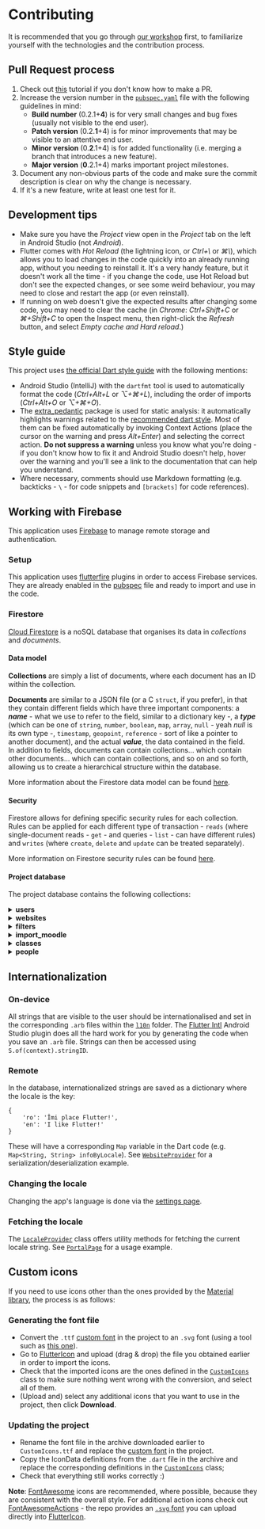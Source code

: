 # Contributing

It is recommended that you go through
[our workshop](https://github.com/acs-upb-mobile/flutter-workshop) first, to familiarize yourself
with the technologies and the contribution process.

## Pull Request process

1. Check out [this](https://opensource.com/article/19/7/create-pull-request-github) tutorial if you
don't know how to make a PR.
2. Increase the version number in the [`pubspec.yaml`](pubspec.yaml) file with the following
guidelines in mind:
    - **Build number** (0.2.1+**4**) is for very small changes and bug fixes (usually not visible to
      the end user).
    - **Patch version** (0.2.**1**+4) is for minor improvements that may be visible to an attentive
      end user.
    - **Minor version** (0.**2**.1+4) is for added functionality (i.e. merging a branch that
      introduces a new feature).
    - **Major version** (**0**.2.1+4) marks important project milestones.
3. Document any non-obvious parts of the code and make sure the commit description is clear on why
the change is necessary.
4. If it's a new feature, write at least one test for it.

## Development tips

* Make sure you have the *Project* view open in the *Project* tab on the left in Android Studio (not
*Android*).
* Flutter comes with *Hot Reload* (the lightning icon, or *Ctrl+\\* or *⌘\\*), which allows you to
load changes in the code quickly into an already running app, without you needing to reinstall it.
It's a very handy feature, but it doesn't work all the time - if you change the code, use Hot Reload
but don't see the expected changes, or see some weird behaviour, you may need to close and restart
the app (or even reinstall).
* If running on web doesn't give the expected results after changing some code, you may need to
clear the cache (in *Chrome*: *Ctrl+Shift+C* or *⌘+Shift+C* to open the Inspect menu, then
right-click the *Refresh* button, and select *Empty cache and Hard reload*.)

## Style guide

This project uses
[the official Dart style guide](https://dart.dev/guides/language/effective-dart/style)  with the
following mentions:

* Android Studio (IntelliJ) with the `dartfmt` tool is used to automatically format the code
  (*Ctrl+Alt+L* or *⌥+⌘+L*), including the order of imports (*Ctrl+Alt+O* or *⌥+⌘+O*).
* The [extra_pedantic](https://pub.dev/packages/extra_pedantic) package is used for static analysis:
  it automatically highlights warnings related to the
  [recommended dart style](https://dart.dev/guides/language/effective-dart/style). Most of them can be
  fixed automatically by invoking Context Actions (place the cursor on the warning and press
  *Alt+Enter*) and selecting the correct action. **Do not suppress a warning** unless you know what
  you're doing - if you don't know how to fix it and Android Studio doesn't help, hover over the
  warning and you'll see a link to the documentation that can help you understand.
* Where necessary, comments should use Markdown formatting (e.g. backticks - `\` - for code snippets
  and `[brackets]` for code references).

## Working with Firebase
This application uses [Firebase](https://firebase.google.com/) to manage remote storage and
authentication.

### Setup
This application uses [flutterfire](https://github.com/FirebaseExtended/flutterfire) plugins in
order to access Firebase services. They are already enabled in the [pubspec](pubspec.yaml) file and
ready to import and use in the code.

### Firestore
[Cloud Firestore](https://firebase.google.com/docs/firestore) is a noSQL database that organises
its data in *collections* and *documents*.

#### Data model
**Collections** are simply a list of documents, where each document has an ID within the collection.

**Documents** are similar to a JSON file (or a C `struct`, if you prefer), in that they contain
different fields which have three important components: a ***name*** - what we use to refer to the
field, similar to a dictionary key -, a ***type*** (which can be one of `string`, `number`,
`boolean`, `map`, `array`, `null` - yeah *null* is its own type -, `timestamp`, `geopoint`,
`reference` - sort of like a pointer to another document), and the actual ***value***, the data
contained in the field.  
In addition to fields, documents can contain collections... which contain other documents... which
can contain collections, and so on and so forth, allowing us to create a hierarchical structure
within the database.

More information about the Firestore data model can be found
[here](https://firebase.google.com/docs/firestore/data-model).

#### Security

Firestore allows for defining specific security rules for each collection. Rules can be applied for
each different type of transaction - `reads` (where single-document reads - `get` - and queries -
`list` - can have different rules) and `writes` (where `create`, `delete` and `update` can be
treated separately).

More information on Firestore security rules can be found
[here](https://firebase.google.com/docs/firestore/security/rules-structure).

#### Project database
The project database contains the following collections:

<details>
<summary><b>users</b></summary>
This collection stores per-user data. The document key is the user's `uid` (from
<a href=https://firebase.google.com/docs/auth>FirebaseAuth</a>).

###### Fields
All the documents in the collection share the same structure:

<table>
  <tr>
    <th>Field</th>
    <th>Type</th>
    <th>Required?</th>
    <th>Additional info</th>
  </tr>
  <tr>
    <td>group</td>
    <td><code>string</code></td>
    <td>🗹</td>
    <td>e.g. “314CB”</td>
  </tr>
  <tr>
    <td>name</td>
    <td><code>map&lt;string, string&gt;</code></td>
    <td>🗹</td>
    <td>keys are “first” and “last”</td>
  </tr>
  <tr>
    <td>permissionLevel</td>
    <td><code>number</code></td>
    <td>☐</td>
    <td>a numeric value that defines what the user is allowed to do; if missing, it is treated as
    being equal to zero</td>
  </tr>
</table>

###### Sub-collections
* **websites**  
A user can define their own websites, that only they have access to. These will reside in the
__websites__ sub-collection, and have the following field structure, similar to the one in the
root-level <a href=#websites-collection>websites</a> collection:
<table>
  <tr>
    <th>Field</th>
    <th>Type</th>
    <th>Required?</th>
    <th>Additional info</th>
  </tr>
  <tr>
    <td>category</td>
    <td><code>string</code></td>
    <td>🗹</td>
    <td>one of: “learning”, “association”, “administrative”, “resource”, “other”</td>
  </tr>
  <tr>
    <td>icon</td>
    <td><code>string</code></td>
    <td>☐</td>
    <td>path in Firebase Storage; if missing, it defaults to "icons/websites/globe.png"</td>
  </tr>
  <tr>
    <td>label</td>
    <td><code>string</code></td>
    <td>🗹</td>
    <td>unless specified, the app sets this to be the link without the protocol</td>
  </tr>
  <tr>
    <td>link</td>
    <td><code>string</code></td>
    <td>🗹</td>
    <td>it needs to include the protocol</td>
  </tr>
</table>

###### Rules

Anyone can **create** a new user (a new document in this collection) _if the `permissionLevel` of
the created user is 0, null or not set at all_.

Authenticated users can only **read**, **delete** and **update** their own document (including its
subcollections) and no one else's. However, they cannot modify the `permissionLevel` field.

</details>

<details>
<summary class="collection" id="websites-collection"><b>websites</b></summary>
This collection stores useful websites, shown in the app under the *Portal* page. Who they are
relevant for depends on the `degree` and `relevance` fields (for more information, see the
<a href=#filters-collection>filters</a> collection).

###### Fields
All the documents in the collection share the same structure:
<table>
  <tr>
    <th>Field</th>
    <th>Type</th>
    <th>Required?</th>
    <th>Additional info</th>
  </tr>
  <tr>
    <td>category</td>
    <td><code>string</code></td>
    <td>🗹</td>
    <td>one of: “learning”, “association”, “administrative”, “resource”, “other”</td>
  </tr>
  <tr>
    <td>degree</td>
    <td><code>string</code></td>
    <td>⍰</td>
    <td>“BSc” or “MSc”, must be specified if relevance is not *null*</td>
  </tr>
  <tr>
    <td>editedBy</td>
    <td><code>array&lt;string&gt;</code></td>
    <td>☐</td>
    <td>list of user IDs</td>
  </tr>
  <tr>
    <td>icon</td>
    <td><code>string</code></td>
    <td>☐</td>
    <td>path in Firebase Storage; if missing, it defaults to "icons/websites/globe.png"</td>
  </tr>
  <tr>
    <td>label</td>
    <td><code>string</code></td>
    <td>🗹</td>
    <td>unless specified, the app sets this to be the link without the protocol</td>
  </tr>
  <tr>
    <td>link</td>
    <td><code>string</code></td>
    <td>🗹</td>
    <td>it needs to include the protocol</td>
  </tr>
  <tr>
    <td>relevance</td>
    <td><code>null / list&lt;string&gt;</code></td>
    <td>🗹</td>
    <td>*null* if relevant for everyone, otherwise a string of filter node names</td>
  </tr>
</table>

###### Rules

Since websites in this collection are public information (_anyone can **read**_), altering and
adding data here is a privilege and needs to be monitored, therefore _anyone who wants to modify
this data needs to be authenticated_ in the first place.

Users can **create** a new public website only _if their `permissionLevel` is equal to or greater
than three and they sign the data by putting their `uid` in the `addedBy` field_.

Users can **update** a website _if they do not modify the `addedBy` field and they sign the
modification by adding their `uid` at the end of the `editedBy` list_.

Users can only **delete** a website _if they are the ones who created it_ (their `uid` is equal to
the `addedBy` field) _or if their `permissionLevel` is equal to or greater than four_.

</details>

<details>
<summary class="collection" id="filters-collection"><b>filters</b></summary>
This collection stores <a href=lib/pages/filter/model/filter.dart><code>Filter</code></a> objects.
These are basically trees with named nodes and levels. In the case of the relevance filter, they are
meant to represent the way the University organises students:

```
                                  All
                    _______________|_______________
                  /                                \
                BSc                               MSc       // Degree
         ________|________                 ________|__ ...
       /                  \              /     |
      IS                 CTI            IA   SPRC ...       // Specialization
   ...|...          ______|______       ⋮      ⋮
                  /    |     |   \
               CTI-1 CTI-2 CTI-3 CTI-4                      // Year
                  ⋮    ⋮   __|... ⋮
                        /   |
                     3-CA 3-CB ...                          // Series
                     __|...
                   /   |
               331CA 332CA ...                              // Group
```

###### Fields
All the documents in the collection share the same structure:

<table>
  <tr>
    <th>Field</th>
    <th>Type</th>
    <th>Required?</th>
    <th>Additional info</th>
  </tr>
  <tr>
    <td>levelNames</td>
    <td><code>array&lt;map&lt;string, string&gt;&gt;</code></td>
    <td>🗹</td>
    <td>localized names for each tree level (e.g. "Year"); the map keys are the locale strings
    ("en", "ro")</td>
  </tr>
  <tr>
    <td>root</td>
    <td><code>map&lt;string, map&lt;string, map&lt;...&gt;&gt;&gt;</code></td>
    <td>🗹</td>
    <td>nested map representing the tree structure, where the key is the name of the node and the
    value is a map of its children; the leaf nodes have an empty map as a value, **not** *null* or
    something else</td>
  </tr>
</table>

###### Rules

Filter structure is public information and should never (or very rarely) need to be modified,
therefore for this collection, _anyone can **read**_ but _no one can **write**_.

</details>

</details>

<details>
<summary class="collection" id="import_moodle-collection"><b>import_moodle</b></summary>
This collection contains class data imported directly from the University's Moodle instance. The
data is exported as a spreadsheet from Moodle, and imported to our app's Firestore using
<a href="https://github.com/acs-upb-mobile/data-import/blob/master/import.js">a Node.js script</a>.
Additional information about classes is stored in the <a href=#classes-collection>classes</a> collection.

###### Fields
The structure of the documents in the collection is the same as the columns in the export file:

<img src="screenshots/other/import_moodle.png"><br>

All of the fields are `strings`. In the app, `shortname` is used to extract the class' acronym,
`fullname` is the class' name, and `category_path` defines the category under which the class is
listed on the [ClassesPage](lib/pages/classes/view/classes_page.dart).

###### Rules

This is public information already available on [Moodle](https://acs.curs.pub.ro/), and will never
be editable directly through the app. Therefore for this collection, _anyone can **read**_ but
 _no one can **write**_.

</details>

<details>
<summary class="collection" id="classes-collection"><b>classes</b></summary>
This collection stores information about classes defined in the
<a href=#import_moodle-collection>import_moodle</a> collection. The ID of a document in this
collection corresponds to an ID of a document in
<a href=#import_moodle-collection>import_moodle</a>.

###### Fields
All the documents in the collection share the same structure:
<table>
  <tr>
    <th>Field</th>
    <th>Type</th>
    <th>Required?</th>
    <th>Additional info</th>
  </tr>
  <tr>
    <td>grading</td>
    <td><code>map&lt;string, number&gt;</code></td>
    <td>☐</td>
    <td>map where the key is the name of the evaluation (e.g. “Exam”) and the value is the number
    of points that specific evaluation weighs (generally out of 10 total)</td>
  </tr>
  <tr>
    <td>lecturer</td>
    <td><code>string</code></td>
    <td>☐</td>
    <td>the ID of a person in the <a href=#people-collection>people</a> collection</td>
  </tr>
  <tr>
    <td>shortcuts</td>
    <td><code>array&lt;map&lt;string, string&gt;&gt;</code></td>
    <td>☐</td>
    <td>array of maps representing relevant links for a class, similar to websites; map keys are
    "addedBy", "link", "name", and "type", with "type" being one of "main", "classbook", "resource"
    and  "other"</td>
  </tr>
</table>

###### Rules

Since classes in this collection are public information (_anyone can **read**_), altering and
adding data here is a privilege and needs to be monitored, therefore _anyone who wants to modify
this data needs to be authenticated_ in the first place.

Users can **update** an existing class document _if their `permissionLevel` is equal to or greater
than three_. Additionally, they can only **create** a new class document if a document with that
specific ID exists in the <a href=#import_moodle-collection>import_moodle</a> collection.

Documents in this collection cannot be **delete**d.

</details>

<details>
<summary class="collection" id="people-collection"><b>people</b></summary>
This collection currently contains information about faculty staff, extracted from the
<a href="https://cs.pub.ro/index.php/?option=com_comprofiler&task=userslist&listid=2">official
website</a> using <a href="https://github.com/acs-upb-mobile/data-import/blob/master/crawlers/prof_info_scraper.py">a Python scraper</a>.

###### Fields
All the documents in the collection share the same structure:
<table>
  <tr>
    <th>Field</th>
    <th>Type</th>
    <th>Required?</th>
    <th>Additional info</th>
  </tr>
  <tr>
    <td>email</td>
    <td><code>string</code></td>
    <td>🗹</td>
    <td></td>
  </tr>
  <tr>
    <td>name</td>
    <td><code>string</code></td>
    <td>🗹</td>
    <td></td>
  </tr>
  <tr>
    <td>office</td>
    <td><code>string</code></td>
    <td>🗹</td>
    <td></td>
  </tr>
  <tr>
    <td>phone</td>
    <td><code>string</code></td>
    <td>🗹</td>
    <td></td>
  </tr>
  <tr>
    <td>photo</td>
    <td><code>string</code></td>
    <td>🗹</td>
    <td>a link to the person's photo</td>
  </tr>
  <tr>
    <td>position</td>
    <td><code>string</code></td>
    <td>🗹</td>
    <td>the person's position within the faculty, e.g. "Professor, Dr."</td>
  </tr>
</table>

###### Rules

This is public information already available on
[the official website](https://cs.pub.ro/index.php/?option=com_comprofiler&task=userslist&listid=2),
and currently cannot be edited through the app due to privacy concerns. Therefore for this
collection, _anyone can **read**_ but _no one can **write**_.

</details>

## Internationalization

### On-device
All strings that are visible to the user should be internationalised and set in the corresponding
`.arb` files within the [`l10n`](lib/l10n) folder. The
[Flutter Intl](https://plugins.jetbrains.com/plugin/13666-flutter-intl) Android Studio plugin does
all the hard work for you by generating the code when you save an `.arb` file. Strings can then be
accessed using `S.of(context).stringID`.

### Remote
In the database, internationalized strings are saved as a dictionary where the locale is the key:
```
{
    'ro': 'Îmi place Flutter!',
    'en': 'I like Flutter!'
}
```
These will have a corresponding `Map` variable in the Dart code (e.g. `Map<String, String>
infoByLocale`). See [`WebsiteProvider`](lib/pages/portal/service/website_provider.dart) for a
serialization/deserialization example.


### Changing the locale
Changing the app's language is done via the [settings page](lib/pages/settings/settings_page.dart).

### Fetching the locale
The [`LocaleProvider`](lib/resources/locale_provider.dart) class offers utility methods for
fetching the current locale string. See [`PortalPage`](lib/pages/portal/view/portal_page.dart)
for a usage example.

## Custom icons

If you need to use icons other than the ones provided by the
[Material library](https://material.io/resources/icons), the process is as follows:

### Generating the font file
* Convert the `.ttf` [custom font](assets/fonts/CustomIcons/CustomIcons.ttf) in the project to an
`.svg` font (using a tool such as [this one](https://convertio.co/ttf-svg/)).
* Go to [FlutterIcon](https://fluttericon.com/) and upload (drag & drop) the file you obtained
earlier in order to import the icons.
* Check that the imported icons are the ones defined in the
[`CustomIcons`](lib/resources/custom_icons.dart) class to make sure nothing went wrong with the
conversion, and select all of them.
* (Upload and) select any additional icons that you want to use in the project, then click
**Download**.

### Updating the project
* Rename the font file in the archive downloaded earlier to `CustomIcons.ttf` and replace the
[custom font](assets/fonts/CustomIcons/CustomIcons.ttf) in the project.
* Copy the IconData definitions from the `.dart` file in the archive and replace the corresponding
definitions in the [`CustomIcons`](lib/resources/custom_icons.dart) class;
* Check that everything still works correctly :)

**Note**: [FontAwesome](https://fontawesome.com/icons?d=gallery) icons are recommended, where
possible, because they are consistent with the overall style. For additional action icons check out
[FontAwesomeActions](https://github.com/nyon/fontawesome-actions) - the repo provides an [`.svg`
font](https://github.com/nyon/fontawesome-actions/blob/master/dist/fonts/fontawesome-webfont.svg)
you can upload directly into [FlutterIcon](https://fluttericon.com/).
